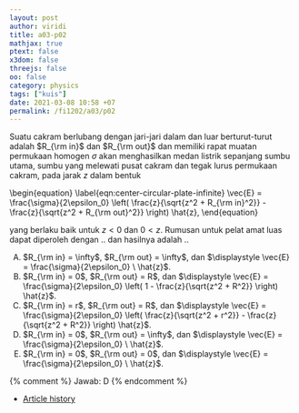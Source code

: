 ```yaml
---
layout: post
author: viridi
title: a03-p02
mathjax: true
ptext: false
x3dom: false
threejs: false
oo: false
category: physics
tags: ["kuis"]
date: 2021-03-08 10:58 +07
permalink: /fi1202/a03/p02
---
```

Suatu cakram berlubang dengan jari-jari dalam dan luar berturut-turut adalah $R_{\rm in}$ dan $R_{\rm out}$ dan memiliki rapat muatan permukaan homogen $\sigma$ akan menghasilkan medan listrik sepanjang sumbu utama, sumbu yang melewati pusat cakram dan tegak lurus permukaan cakram, pada jarak $z$ dalam bentuk

\begin{equation}
\label{eqn:center-circular-plate-infinite}
\vec{E} = \frac{\sigma}{2\epsilon_0} \left( \frac{z}{\sqrt{z^2 + R_{\rm in}^2}} - \frac{z}{\sqrt{z^2 + R_{\rm out}^2}} \right) \hat{z},
\end{equation}

yang berlaku baik untuk $z < 0$ dan $0 < z$. Rumusan untuk pelat amat luas dapat diperoleh dengan .. dan hasilnya adalah ..

<ol type="A">
<li>$R_{\rm in} = \infty$, $R_{\rm out} = \infty$, dan $\displaystyle \vec{E} = \frac{\sigma}{2\epsilon_0} \ \hat{z}$.</li>
<li>$R_{\rm in} = 0$, $R_{\rm out} = R$, dan $\displaystyle \vec{E} = \frac{\sigma}{2\epsilon_0} \left( 1 - \frac{z}{\sqrt{z^2 + R^2}} \right) \hat{z}$.</li>
<li>$R_{\rm in} = r$, $R_{\rm out} = R$, dan $\displaystyle \vec{E} = \frac{\sigma}{2\epsilon_0} \left( \frac{z}{\sqrt{z^2 + r^2}} - \frac{z}{\sqrt{z^2 + R^2}} \right) \hat{z}$.</li>
<li>$R_{\rm in} = 0$, $R_{\rm out} = \infty$, dan $\displaystyle \vec{E} = \frac{\sigma}{2\epsilon_0} \ \hat{z}$.</li>
<li>$R_{\rm in} = 0$, $R_{\rm out} = 0$, dan $\displaystyle \vec{E} = \frac{\sigma}{2\epsilon_0} \ \hat{z}$.</li>
</ol>

{% comment %}
Jawab: D
{% endcomment %}

+ [Article history](https://github.com/butiran/butiran.github.io/commits/master/_posts/fi1202/a03/2021-03-08-p01.md)
